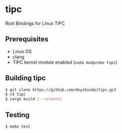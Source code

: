 # tipc
Rust Bindings for Linux TIPC

## Prerequisites
* Linux OS
* clang
* TIPC kernel module enabled (`sudo modprobe tipc`)

## Building tipc
```sh
$ git clone https://github.com/doyshinda/tipc.git
$ cd tipc
$ cargo build [--release]
```

## Testing
```sh
$ make test
```